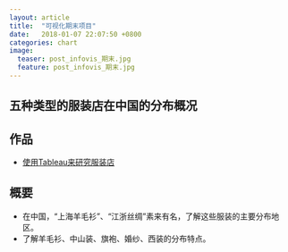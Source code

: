```yaml
---
layout: article
title:  "可视化期末项目"
date:   2018-01-07 22:07:50 +0800
categories: chart
image:
  teaser: post_infovis_期末.jpg
  feature: post_infovis_期末.jpg
---
```


## 五种类型的服装店在中国的分布概况

## 作品
- <a href="https://public.tableau.com/profile/.5803#!/vizhome/_18418/sheet4?publish=yes" target="_blank">使用Tableau来研究服装店</a>

## 概要
- 在中国，“上海羊毛衫”、“江浙丝绸”素来有名，了解这些服装的主要分布地区。
- 了解羊毛衫、中山装、旗袍、婚纱、西装的分布特点。









